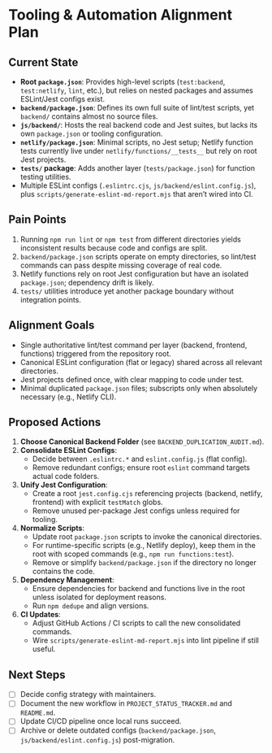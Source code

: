 # Tooling & Automation Alignment Plan

## Current State
- **Root `package.json`**: Provides high-level scripts (`test:backend`, `test:netlify`, `lint`, etc.), but relies on nested packages and assumes ESLint/Jest configs exist.
- **`backend/package.json`**: Defines its own full suite of lint/test scripts, yet `backend/` contains almost no source files.
- **`js/backend/`**: Hosts the real backend code and Jest suites, but lacks its own `package.json` or tooling configuration.
- **`netlify/package.json`**: Minimal scripts, no Jest setup; Netlify function tests currently live under `netlify/functions/__tests__` but rely on root Jest projects.
- **`tests/` package**: Adds another layer (`tests/package.json`) for function testing utilities.
- Multiple ESLint configs (`.eslintrc.cjs`, `js/backend/eslint.config.js`), plus `scripts/generate-eslint-md-report.mjs` that aren’t wired into CI.

## Pain Points
1. Running `npm run lint` or `npm test` from different directories yields inconsistent results because code and configs are split.
2. `backend/package.json` scripts operate on empty directories, so lint/test commands can pass despite missing coverage of real code.
3. Netlify functions rely on root Jest configuration but have an isolated `package.json`; dependency drift is likely.
4. `tests/` utilities introduce yet another package boundary without integration points.

## Alignment Goals
- Single authoritative lint/test command per layer (backend, frontend, functions) triggered from the repository root.
- Canonical ESLint configuration (flat or legacy) shared across all relevant directories.
- Jest projects defined once, with clear mapping to code under test.
- Minimal duplicated `package.json` files; subscripts only when absolutely necessary (e.g., Netlify CLI).

## Proposed Actions
1. **Choose Canonical Backend Folder** (see `BACKEND_DUPLICATION_AUDIT.md`).
2. **Consolidate ESLint Configs**:
   - Decide between `.eslintrc.*` and `eslint.config.js` (flat config).
   - Remove redundant configs; ensure root `eslint` command targets actual code folders.
3. **Unify Jest Configuration**:
   - Create a root `jest.config.cjs` referencing projects (backend, netlify, frontend) with explicit `testMatch` globs.
   - Remove unused per-package Jest configs unless required for tooling.
4. **Normalize Scripts**:
   - Update root `package.json` scripts to invoke the canonical directories.
   - For runtime-specific scripts (e.g., Netlify deploy), keep them in the root with scoped commands (e.g., `npm run functions:test`).
   - Remove or simplify `backend/package.json` if the directory no longer contains the code.
5. **Dependency Management**:
   - Ensure dependencies for backend and functions live in the root unless isolated for deployment reasons.
   - Run `npm dedupe` and align versions.
6. **CI Updates**:
   - Adjust GitHub Actions / CI scripts to call the new consolidated commands.
   - Wire `scripts/generate-eslint-md-report.mjs` into lint pipeline if still useful.

## Next Steps
- [ ] Decide config strategy with maintainers.
- [ ] Document the new workflow in `PROJECT_STATUS_TRACKER.md` and `README.md`.
- [ ] Update CI/CD pipeline once local runs succeed.
- [ ] Archive or delete outdated configs (`backend/package.json`, `js/backend/eslint.config.js`) post-migration.
